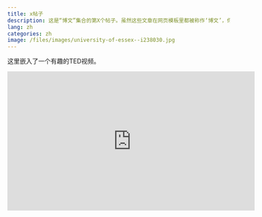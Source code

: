 ```yaml
---
title: x帖子
description: 这是“博文”集合的第X个帖子。虽然这些文章在网页模板里都被称作‘博文’，你不一定要规律地发表博文，而是可以利用这个位置编辑Portfolio，展示某领域的翻译实例，还可以加上几句评论。
lang: zh
categories: zh
image: /files/images/university-of-essex--i238030.jpg
---
```


这里嵌入了一个有趣的TED视频。

<iframe width="560" height="315" src="https://www.youtube.com/embed/BCvQw3gKJOU" frameborder="0" allow="accelerometer; autoplay; encrypted-media; gyroscope; picture-in-picture" allowfullscreen></iframe>
